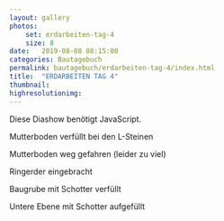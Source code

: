 ```yaml
---
layout: gallery
photos:
    set: erdarbeiten-tag-4
    size: 8
date:   2019-08-08 08:15:00
categories: Bautagebuch
permalink: bautagebuch/erdarbeiten-tag-4/index.html
title:  "ERDARBEITEN TAG 4"
thumbnail: 
highresolutionimg: 
---
```


<div class="entry-content">
<p class="jetpack-slideshow-noscript robots-nocontent">Diese Diashow benötigt JavaScript.</p>
<div id="gallery-338-4-slideshow" class="slideshow-window jetpack-slideshow slideshow-black" data-trans="fade" data-autostart="1" data-gallery="[{{ site.GallerieDir }}/20190808_220659.jpg?fit=4032%2C1960&ssl=1,id:399,title:20190808_220659,}{{ site.GallerieDir }}/20190808_220621.jpg?fit=4003%2C1947&ssl=1,id:402,title:20190808_220621,}{{ site.GallerieDir }}/20190808_154648.jpg?fit=4032%2C1960&ssl=1,id:400,title:20190808_154648,}{{ site.GallerieDir }}/20190808_153058.jpg?fit=4032%2C1960&ssl=1,id:401,title:20190808_153058,}]" itemscope itemtype="https://schema.org/ImageGallery"></div>

Mutterboden verfüllt bei den L-Steinen

Mutterboden weg gefahren (leider zu viel)

<!--more-->

Ringerder eingebracht

Baugrube mit Schotter verfüllt

Untere Ebene mit Schotter aufgefüllt

</div><!-- .entry-content -->
